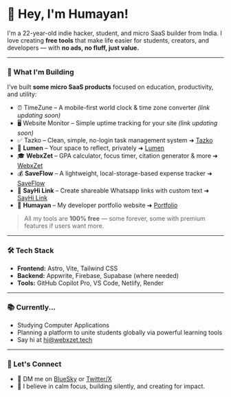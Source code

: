 # 👋 Hey, I'm Humayan!

I'm a 22-year-old indie hacker, student, and micro SaaS builder from India.
I love creating **free tools** that make life easier for students, creators, and developers — with **no ads, no fluff, just value.**

---

### 🚀 What I'm Building

I’ve built **some micro SaaS products** focused on education, productivity, and utility:

- ⏰ TimeZune – A mobile-first world clock & time zone converter *(link updating soon)*  
- 🖥️ Website Monitor – Simple uptime tracking for your site *(link updating soon)*  
- ✅ Tazko – Clean, simple, no-login task management system  ➜ [Tazko](https://tazko.pages.dev/)
- 📓 **Lumen** – Your space to reflect, privately  ➜ [Lumen](https://lumenbook.pages.dev/)
- 🎓 **WebxZet** – GPA calculator, focus timer, citation generator & more  ➜ [WebxZet](https://webxzet.tech/)
- 💰 **SaveFlow** – A lightweight, local-storage-based expense tracker ➜ [SaveFlow](https://saveflow.onrender.com/)  
- 🔗 **SayHi Link** – Create shareable Whatsapp links with custom text ➜ [SayHi Link](https://sayhilink.netlify.app/)
- 🚀 **Humayan** – My developer portfolio website  ➜ [Portfolio](https://humayan.pages.dev/)

> All my tools are **100% free** — some forever, some with premium features if users want more.

---

### 🛠️ Tech Stack

- **Frontend:** Astro, Vite, Tailwind CSS  
- **Backend:** Appwrite, Firebase, Supabase (where needed)  
- **Tools:** GitHub Copilot Pro, VS Code, Netlify, Render

---

### 📚 Currently...

- Studying Computer Applications  
- Planning a platform to unite students globally via powerful learning tools
- Say hi at [hi@webxzet.tech](mailto:hi@webxzet.tech)

---

### 🤝 Let's Connect

- 💬 DM me on [BlueSky](https://bsky.app/profile/humayan.bsky.social)  or [Twitter/X](https://x.com/0x98c9)
- 🧠 I believe in calm focus, building silently, and creating for impact.


